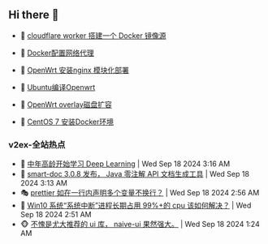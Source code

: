 ## Hi there 👋

<!--
**dkyg666/dkyg666** is a ✨ _special_ ✨ repository because its `README.md` (this file) appears on your GitHub profile.

Here are some ideas to get you started:

- 🔭 I’m currently working on ...
- 🌱 I’m currently learning ...
- 👯 I’m looking to collaborate on ...
- 🤔 I’m looking for help with ...
- 💬 Ask me about ...
- 📫 How to reach me: ...
- 😄 Pronouns: ...
- ⚡ Fun fact: ...
-->

<!-- BLOG-POST-LIST:START -->
- 🦩 [cloudflare worker 搭建一个 Docker 镜像源](http://blog.1996099.xyz/archives/cloudflare-worker-da-jian-yi-ge-docker-jing-xiang-zhan) 

- 🚦 [Docker配置网络代理](http://blog.1996099.xyz/archives/dockerpei-zhi-wang-luo-dai-li) 

- 🫶 [OpenWrt 安装nginx 模块化部署](http://blog.1996099.xyz/archives/openwrt-an-zhuang-nginx-mo-kuai-hua-bu-shu) 

- 🦄 [Ubuntu编译Openwrt](http://blog.1996099.xyz/archives/ubuntuzi-bian-yi-openwrt) 

- 🐻 [OpenWrt overlay磁盘扩容](http://blog.1996099.xyz/archives/openwrt-overlay) 

- 🤖 [CentOS 7 安装Docker环境](http://blog.1996099.xyz/archives/centos-docker) 
<!-- BLOG-POST-LIST:END -->

### v2ex-全站热点
<!-- v2ex:START -->
- 🥸 [中年高龄开始学习 Deep Learning](https://www.v2ex.com/t/1073641#reply0) | Wed Sep 18 2024 3:16 AM
- 🤗 [smart-doc 3.0.8 发布， Java 零注解 API 文档生成工具](https://www.v2ex.com/t/1073639#reply0) | Wed Sep 18 2024 3:13 AM
- 🎭 [prettier 如在一行内声明多个变量不换行？](https://www.v2ex.com/t/1073631#reply1) | Wed Sep 18 2024 2:56 AM
- 🥷 [Win10 系统“系统中断”进程长期占用 99%+的 cpu 该如何解决？](https://www.v2ex.com/t/1073629#reply2) | Wed Sep 18 2024 2:51 AM
- 🐵 [不愧是尤大推荐的 ui 库， naive-ui 果然强大。](https://www.v2ex.com/t/1073578#reply24) | Wed Sep 18 2024 1:24 AM<!-- v2ex:END -->

